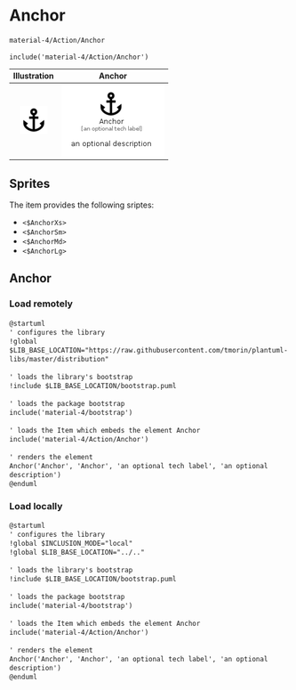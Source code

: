 # Anchor


```text
material-4/Action/Anchor
```

```text
include('material-4/Action/Anchor')
```



| Illustration | Anchor |
| :---: | :---: |
| ![illustration for Illustration](../../material-4/Action/Anchor.png) | ![illustration for Anchor](../../material-4/Action/Anchor.Local.png) |



## Sprites
The item provides the following sriptes:

- `<$AnchorXs>`
- `<$AnchorSm>`
- `<$AnchorMd>`
- `<$AnchorLg>`





## Anchor

### Load remotely
```plantuml
@startuml
' configures the library
!global $LIB_BASE_LOCATION="https://raw.githubusercontent.com/tmorin/plantuml-libs/master/distribution"

' loads the library's bootstrap
!include $LIB_BASE_LOCATION/bootstrap.puml

' loads the package bootstrap
include('material-4/bootstrap')

' loads the Item which embeds the element Anchor
include('material-4/Action/Anchor')

' renders the element
Anchor('Anchor', 'Anchor', 'an optional tech label', 'an optional description')
@enduml
```

### Load locally
```plantuml
@startuml
' configures the library
!global $INCLUSION_MODE="local"
!global $LIB_BASE_LOCATION="../.."

' loads the library's bootstrap
!include $LIB_BASE_LOCATION/bootstrap.puml

' loads the package bootstrap
include('material-4/bootstrap')

' loads the Item which embeds the element Anchor
include('material-4/Action/Anchor')

' renders the element
Anchor('Anchor', 'Anchor', 'an optional tech label', 'an optional description')
@enduml
```

